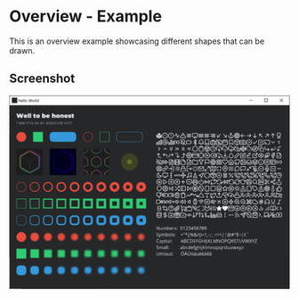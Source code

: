 # Overview - Example

This is an overview example showcasing different shapes that can be drawn.

## Screenshot

![](./doc/screenshot.png "Hello World")